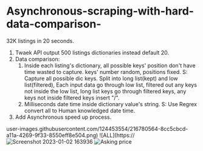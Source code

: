 # Asynchronous-scraping-with-hard-data-comparison-
32K listings in 20 seconds.



1. Twaek API output 500 listings dictionaries instead default 20.
2. Data comparison:
   1. Inside each listing's dictionary, all possible keys' position don't have time wasted to capture.
      keys' number random, positions fixed.
   S: Capture all possible dic keys. Split into long list(kept) and low list(filtered), 
      Each input data go through low list, filtered out any keys not inside the low list, long list keys go through filtered keys, any keys not inside filtered keys insert "/".
   2. Milliseconds date time inside dictionary value's string.
   S: Use Regrex convert all to Human knowledged date time.
3. Add Asynchronous speed up process.



user-images.githubusercontent.com/124453554/216780564-8cc5cbcd-a11a-4269-9f33-8550eff8e504.png)
![ALL](https://![Screenshot 2023-01-02 163936](https://user-images.githubusercontent.com/124453554/216780800-1695e3e7-6ec8-4eeb-a1f7-75ab475e7812.png)
![Asking price](https://user-images.githubusercontent.com/124453554/216780577-289206bc-5741-4525-a9dc-2cce6e231a85.png)
